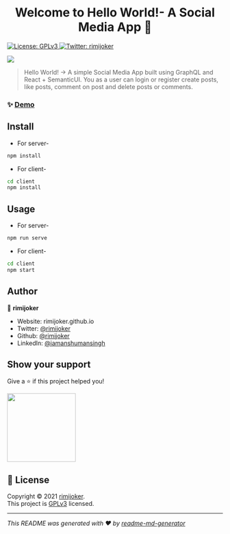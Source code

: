 <h1 align="center">Welcome to Hello World!- A Social Media App 👋</h1>
<p>
  <a href="https://github.com/rimijoker/Social-Media-App/blob/master/LICENSE" target="_blank">
    <img alt="License: GPLv3" src="https://img.shields.io/badge/License-GPLv3-green.svg" />
  </a>
  <a href="https://twitter.com/rimijoker" target="_blank">
    <img alt="Twitter: rimijoker" src="https://img.shields.io/twitter/follow/rimijoker.svg?style=social" />
  </a>
</p>


![](https://miro.medium.com/max/600/1*Sbfoc8u9fIfRSzyqxynwWQ.png)


> Hello World! -> A simple Social Media App built using GraphQL and React + SemanticUI. You as a user can login or register create posts, like posts, comment on post and delete posts or comments.

### ✨ [Demo](https://hello-world-by-rimijoker.herokuapp.com/)

## Install

* For server-

```sh
npm install
```

* For client-

```sh
cd client
npm install
```

## Usage

* For server-

```sh
npm run serve
```

* For client-

```sh
cd client
npm start
```

## Author

👤 **rimijoker**

* Website: rimijoker.github.io
* Twitter: [@rimijoker](https://twitter.com/rimijoker)
* Github: [@rimijoker](https://github.com/rimijoker)
* LinkedIn: [@iamanshumansingh](https://linkedin.com/in/iamanshumansingh)

## Show your support

Give a ⭐️ if this project helped you!

<a href="https://www.patreon.com/rimijoker">
  <img src="https://c5.patreon.com/external/logo/become_a_patron_button@2x.png" width="160">
</a>

## 📝 License

Copyright © 2021 [rimijoker](https://github.com/rimijoker).<br />
This project is [GPLv3](https://github.com/rimijoker/Social-Media-App/blob/master/LICENSE) licensed.

***
_This README was generated with ❤️ by [readme-md-generator](https://github.com/kefranabg/readme-md-generator)_